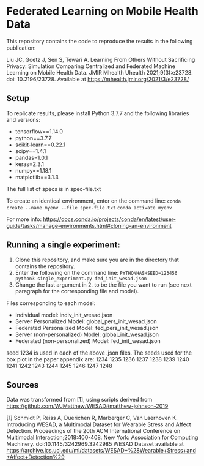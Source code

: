 # Federated Learning on Mobile Health Data
This repository contains the code to reproduce the results in the following publication:

Liu JC, Goetz J, Sen S, Tewari A. Learning From Others Without Sacrificing Privacy: Simulation Comparing Centralized and Federated Machine Learning on Mobile Health Data. JMIR Mhealth Uhealth 2021;9(3):e23728. doi: 10.2196/23728. Available at https://mhealth.jmir.org/2021/3/e23728/


## Setup
To replicate results, please install Python 3.7.7 and the following libraries and versions:

* tensorflow==1.14.0
* python==3.7.7
* scikit-learn==0.22.1
* scipy==1.4.1 
* pandas=1.0.1
* keras=2.3.1
* numpy==1.18.1
* matplotlib==3.1.3 

The full list of specs is in spec-file.txt

To create an identical environment, enter on the command line:
`conda create --name myenv --file spec-file.txt`
`conda activate myenv`

For more info: https://docs.conda.io/projects/conda/en/latest/user-guide/tasks/manage-environments.html#cloning-an-environment


## Running a single experiment: 
1. Clone this repository, and make sure you are in the directory that contains the repository. 
2. Enter the following on the command line:
`PYTHONHASHSEED=123456 python3 single_experiment.py fed_init_wesad.json`
3. Change the last argument in 2. to be the file you want to run (see next paragraph for the corresponding file and model). 

Files corresponding to each model: 
* Individual model: indiv_init_wesad.json
* Server Personalized Model: global_pers_init_wesad.json
* Federated Personalized Model: fed_pers_init_wesad.json
* Server (non-personalized) Model: global_init_wesad.json
* Federated (non-personalized) Model: fed_init_wesad.json

seed 1234 is used in each of the above .json files. The seeds used for the box plot in the paper appendix are:
1234 1235 1236 1237 1238 1239 1240 1241 1242 1243 1244 1245 1246 1247 1248


## Sources
Data was transformed from [1], using scripts derived from https://github.com/WJMatthew/WESAD#matthew-johnson-2019  

[1] Schmidt P, Reiss A, Duerichen R, Marberger C, Van Laerhoven K. Introducing WESAD, a Multimodal Dataset for Wearable Stress and Affect Detection. Proceedings of the 20th ACM International Conference on Multimodal Interaction;2018:400-408. New York: Association for Computing Machinery. doi:10.1145/3242969.3242985 
WESAD Dataset available at https://archive.ics.uci.edu/ml/datasets/WESAD+%28Wearable+Stress+and+Affect+Detection%29

